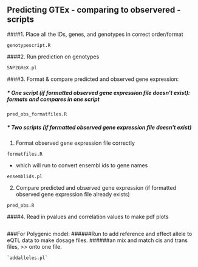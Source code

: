 ## Predicting GTEx - comparing to observered - scripts
####1. Place all the IDs, genes, and genotypes in correct order/format

````
genotypescript.R
````

####2. Run prediction on genotypes    
````
SNP2GReX.pl
````

####3. Format & compare predicted and observed gene expression:
##### * One script (if formatted observed gene expression file doesn't exist): formats and compares in one script


````
pred_obs_formatfiles.R
````


##### * Two scripts (if formatted observed gene expression file doesn't exist)

  1. Format observed gene expression file correctly
  

````
formatfiles.R
````

  * which will run to convert ensembl ids to gene names
            

````
ensemblids.pl
````


  2. Compare predicted and observed gene expression (if formatted observed gene expression file already exists)


````
pred_obs.R
````

####4. Read in pvalues and correlation values to make pdf plots

````plots.R
````


###For Polygenic model:
######Run to add reference and effect allele to eQTL data to make dosage files.
######an mix and match cis and trans files, >> onto one file.

    `addalleles.pl`
    
